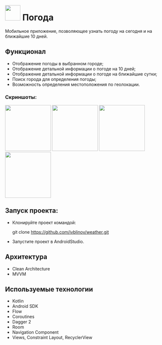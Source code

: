 # <image src='app/src/main/res/drawable/logo.png' width=50 /> Погода

Мобильное приложение, позволяющее узнать погоду на сегодня и на ближайшие 10 дней.

## Функционал

* Отображение погоды в выбранном городе;
* Отображение детальной информации о погоде на 10 дней;
* Отображение детальной информации о погоде на ближайшие сутки;
* Поиск города для определения погоды;
* Возможность определения местоположения по геолокации.

### Скриншоты:

<image src='app/src/main/assets/main_screen.jpg' width=150></image>
<image src='app/src/main/assets/details_screen.jpg' width=150></image>
<image src='app/src/main/assets/search_screen.jpg' width=150></image>
<image src='app/src/main/assets/preview.mp4' width=150></image>
<br>

## Запуск проекта:

* Клонируйте проект командой:

   git clone https://github.com/ivblinov/weather.git

* Запустите проект в AndroidStudio.

## Архитектура
* Clean Architecture
* MVVM

## Используемые технологии
* Kotlin
* Android SDK
* Flow
* Coroutines
* Dagger 2
* Room
* Navigation Component
* Views, Constraint Layout, RecyclerView